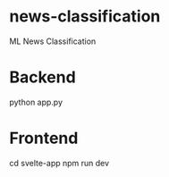 # news-classification
ML News Classification

# Backend
python app.py

# Frontend
cd svelte-app
npm run dev